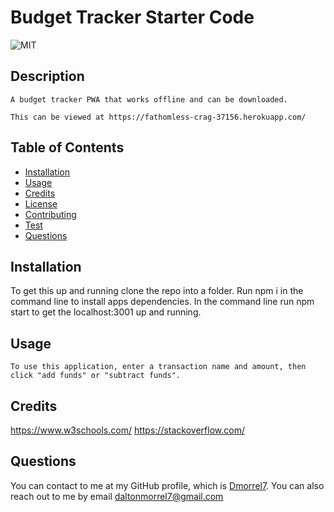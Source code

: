 # Budget Tracker Starter Code

  ![MIT](https://img.shields.io/badge/license-MIT-blue)
    
  ## Description
    A budget tracker PWA that works offline and can be downloaded.

    This can be viewed at https://fathomless-crag-37156.herokuapp.com/

  ## Table of Contents
  * [Installation](#installation)
  * [Usage](#usage)
  * [Credits](#credits)
  * [License](#license)
  * [Contributing](#Contributing)
  * [Test](#test)
  * [Questions](#questions)
  
  ## Installation
   To get this up and running clone the repo into a folder. Run npm i in the command line to install apps dependencies. In the command line run npm start to get the localhost:3001 up and running.

  ## Usage
    To use this application, enter a transaction name and amount, then click "add funds" or "subtract funds".

  ## Credits
  https://www.w3schools.com/ https://stackoverflow.com/


  ## Questions
  You can contact to me at my GitHub profile, which is [Dmorrel7](https://github.com/Dmorrel7).
  You can also reach out to me by email daltonmorrel7@gmail.com